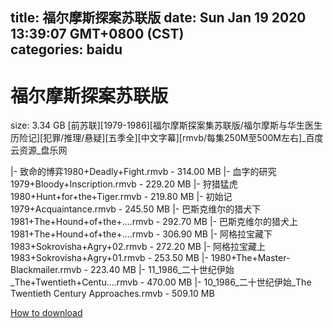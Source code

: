 
title: 福尔摩斯探案苏联版
date: Sun Jan 19 2020 13:39:07 GMT+0800 (CST)    
categories: baidu
---

# 福尔摩斯探案苏联版
size: 3.34 GB
 [前苏联][1979-1986][福尔摩斯探案集苏联版/福尔摩斯与华生医生历险记][犯罪/推理/悬疑][五季全][中文字幕][rmvb/每集250M至500M左右]_百度云资源_盘乐网
 
|- 致命的博弈1980+Deadly+Fight.rmvb - 314.00 MB
|- 血字的研究1979+Bloody+Inscription.rmvb - 229.20 MB
|- 狩猎猛虎1980+Hunt+for+the+Tiger.rmvb - 219.80 MB
|- 初始记1979+Acquaintance.rmvb - 245.50 MB
|- 巴斯克维尔的猎犬下1981+The+Hound+of+the+....rmvb - 292.70 MB
|- 巴斯克维尔的猎犬上1981+The+Hound+of+the+....rmvb - 306.90 MB
|- 阿格拉宝藏下1983+Sokrovisha+Agry+02.rmvb - 272.20 MB
|- 阿格拉宝藏上1983+Sokrovisha+Agry+01.rmvb - 253.50 MB
|- 1980+The+Master-Blackmailer.rmvb - 223.40 MB
|- 11_1986_二十世纪伊始_The+Twentieth+Centu....rmvb - 470.00 MB
|- 10_1986_二十世纪伊始_The Twentieth Century Approaches.rmvb - 509.10 MB

[How to download](https://bpcam.bemobtrk.com/go/2ceec3aa-1ca2-46d6-b9ff-aaa5c184517c?jno=1126)